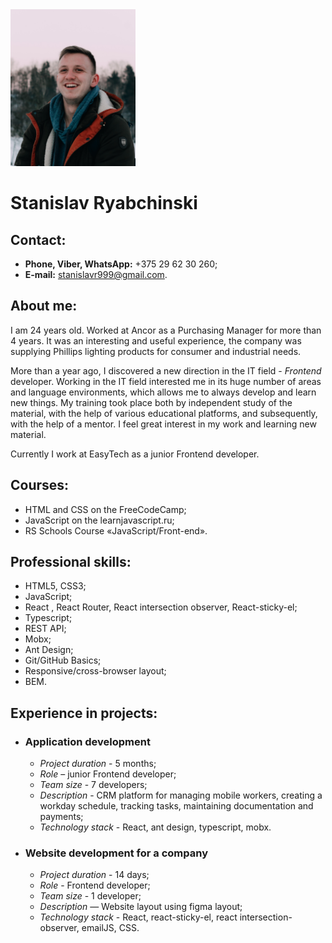 <!-- ![my photo](/assets/img/my.jpg=250x250) -->
<img src="./assets/img/my.jpg" width="200" borderRadius="50px">

# Stanislav Ryabchinski

## Contact:

- **Phone, Viber, WhatsApp:** +375 29 62 30 260;
- **E-mail:** stanislavr999@gmail.com.
<!-- - **LinkedIn** . -->

## About me:

I am 24 years old. Worked at Ancor as a Purchasing Manager for more than 4 years. It was an interesting and useful experience, the company was supplying Phillips lighting products for consumer and industrial needs.

More than a year ago, I discovered a new direction in the IT field - *Frontend* developer. Working in the IT field interested me in its huge number of areas and language environments, which allows me to always develop and learn new things. My training took place both by independent study of the material, with the help of various educational platforms, and subsequently, with the help of a mentor.
I feel great interest in my work and learning new material.

Currently I work at EasyTech as a junior Frontend developer.

## Courses:

- HTML and CSS on the FreeCodeCamp;
- JavaScript on the learnjavascript.ru;
- RS Schools Course «JavaScript/Front-end».

## Professional skills:

- HTML5, CSS3;
- JavaScript;
- React , React Router, React intersection observer, React-sticky-el;
- Typescript;
- REST API;
- Mobx;
- Ant Design;
- Git/GitHub Basics;
- Responsive/cross-browser layout;
- BEM.

## Experience in projects:

- ### Application development
  - *Project duration* - 5 months;
  - *Role* – junior Frontend developer;
  - *Team size* - 7 developers;
  - *Description* - CRM platform for managing mobile workers, creating a workday schedule, tracking tasks, maintaining documentation and payments;
  - *Technology stack* - React, ant design, typescript, mobx.

- ### Website development for a company
  - *Project duration* - 14 days;
  - *Role* - Frontend developer;
  - *Team size* - 1 developer;
  - *Description* — Website layout using figma layout;
  - *Technology stack* - React, react-sticky-el, react intersection-observer, emailJS, CSS.




